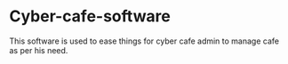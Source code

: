 # Cyber-cafe-software
This software is used to ease things for cyber cafe admin to manage cafe as per his need.
